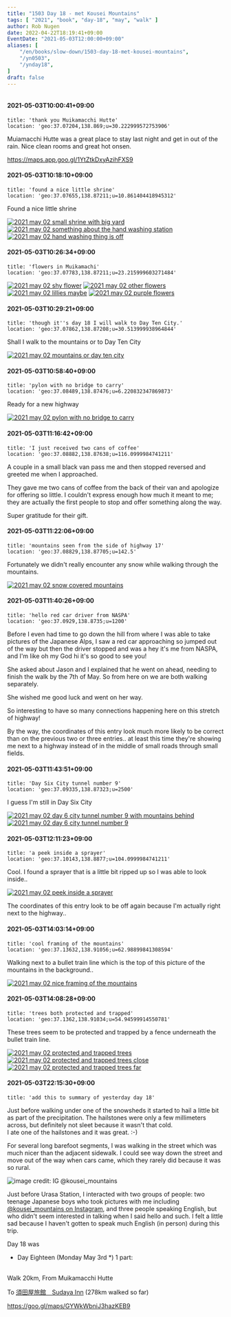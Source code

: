 ```yaml
---
title: "1503 Day 18 - met Kousei Mountains"
tags: [ "2021", "book", "day-18", "may", "walk" ]
author: Rob Nugen
date: 2022-04-22T18:19:41+09:00
EventDate: "2021-05-03T12:00:00+09:00"
aliases: [
    "/en/books/slow-down/1503-day-18-met-kousei-mountains",
    "/yn0503",
    "/ynday18",
]
draft: false
---
```


<img
src="https://b.robnugen.com/quests/walk-to-niigata/2021/en_route/day-18/2021_may_03_two_kousei_rob.jpg"
alt=""
class="title" />

#### 2021-05-03T10:00:41+09:00

    title: 'thank you Muikamacchi Hutte'
    location: 'geo:37.07204,138.869;u=30.222999572753906'


Muiamacchi Hutte was a great place to stay last night and get in out of the rain.  Nice clean rooms and great hot onsen.

https://maps.app.goo.gl/1YtZtkDxyAzihFXS9

#### 2021-05-03T10:18:10+09:00

    title: 'found a nice little shrine'
    location: 'geo:37.07655,138.87211;u=10.861404418945312'



Found a nice little shrine

[![2021 may 02 small shrine with big yard](//b.robnugen.com/quests/walk-to-niigata/2021/en_route/day-18/thumbs/2021_may_02_small_shrine_with_big_yard.jpeg)](//b.robnugen.com/quests/walk-to-niigata/2021/en_route/day-18/2021_may_02_small_shrine_with_big_yard.jpeg)
[![2021 may 02 something about the hand washing station](//b.robnugen.com/quests/walk-to-niigata/2021/en_route/day-18/thumbs/2021_may_02_something_about_the_hand_washing_station.jpeg)](//b.robnugen.com/quests/walk-to-niigata/2021/en_route/day-18/2021_may_02_something_about_the_hand_washing_station.jpeg)
[![2021 may 02 hand washing thing is off](//b.robnugen.com/quests/walk-to-niigata/2021/en_route/day-18/thumbs/2021_may_02_hand_washing_thing_is_off.jpeg)](//b.robnugen.com/quests/walk-to-niigata/2021/en_route/day-18/2021_may_02_hand_washing_thing_is_off.jpeg)          

#### 2021-05-03T10:26:34+09:00

    title: 'flowers in Muikamachi'
    location: 'geo:37.07783,138.87211;u=23.215999603271484'


[![2021 may 02 shy flower](//b.robnugen.com/quests/walk-to-niigata/2021/en_route/day-18/thumbs/2021_may_02_shy_flower.jpeg)](//b.robnugen.com/quests/walk-to-niigata/2021/en_route/day-18/2021_may_02_shy_flower.jpeg)
[![2021 may 02 other flowers](//b.robnugen.com/quests/walk-to-niigata/2021/en_route/day-18/thumbs/2021_may_02_other_flowers.jpeg)](//b.robnugen.com/quests/walk-to-niigata/2021/en_route/day-18/2021_may_02_other_flowers.jpeg)
[![2021 may 02 lillies maybe](//b.robnugen.com/quests/walk-to-niigata/2021/en_route/day-18/thumbs/2021_may_02_lillies_maybe.jpeg)](//b.robnugen.com/quests/walk-to-niigata/2021/en_route/day-18/2021_may_02_lillies_maybe.jpeg)
[![2021 may 02 purple flowers](//b.robnugen.com/quests/walk-to-niigata/2021/en_route/day-18/thumbs/2021_may_02_purple_flowers.jpeg)](//b.robnugen.com/quests/walk-to-niigata/2021/en_route/day-18/2021_may_02_purple_flowers.jpeg)          

#### 2021-05-03T10:29:21+09:00

    title: 'though it''s day 18 I will walk to Day Ten City.'
    location: 'geo:37.07862,138.87208;u=30.513999938964844'



Shall I walk to the mountains or to Day Ten City

[![2021 may 02 mountains or day ten city](//b.robnugen.com/quests/walk-to-niigata/2021/en_route/day-18/thumbs/2021_may_02_mountains_or_day_ten_city.jpeg)](//b.robnugen.com/quests/walk-to-niigata/2021/en_route/day-18/2021_may_02_mountains_or_day_ten_city.jpeg)          

#### 2021-05-03T10:58:40+09:00

    title: 'pylon with no bridge to carry'
    location: 'geo:37.08489,138.87476;u=6.220832347869873'



Ready for a new highway

[![2021 may 02 pylon with no bridge to carry](//b.robnugen.com/quests/walk-to-niigata/2021/en_route/day-18/thumbs/2021_may_02_pylon_with_no_bridge_to_carry.jpeg)](//b.robnugen.com/quests/walk-to-niigata/2021/en_route/day-18/2021_may_02_pylon_with_no_bridge_to_carry.jpeg)

#### 2021-05-03T11:16:42+09:00

    title: 'I just received two cans of coffee'
    location: 'geo:37.08882,138.87638;u=116.0999984741211'


A couple in a small black van pass me and then stopped reversed and greeted me when I approached.

They gave me two cans of coffee from the back of their van and apologize for offering so little.  I couldn't express enough how much it meant to me; they are actually the first people to stop and offer something along the way.

Super gratitude for their gift.

#### 2021-05-03T11:22:06+09:00

    title: 'mountains seen from the side of highway 17'
    location: 'geo:37.08829,138.87705;u=142.5'


Fortunately we didn't really encounter any snow while walking through the mountains.

[![2021 may 02 snow covered mountains](//b.robnugen.com/quests/walk-to-niigata/2021/en_route/day-18/thumbs/2021_may_02_snow_covered_mountains.jpeg)](//b.robnugen.com/quests/walk-to-niigata/2021/en_route/day-18/2021_may_02_snow_covered_mountains.jpeg)          

#### 2021-05-03T11:40:26+09:00

    title: 'hello red car driver from NASPA'
    location: 'geo:37.0929,138.8735;u=1200'


Before I even had time to go down the hill from where I was able to take pictures of the Japanese Alps, I saw a red car approaching so jumped out of the way but then the driver stopped and was a hey it's me from NASPA, and I'm like oh my God hi it's so good to see you!

She asked about Jason and I explained that he went on ahead, needing to finish the walk by the 7th of May.  So from here on we are both walking separately.

She wished me good luck and went on her way.

So interesting to have so many connections happening here on this stretch of highway!

By the way, the coordinates of this entry look much more likely to be correct than on the previous two or three entries.. at least this time they're showing me next to a highway instead of in the middle of small roads through small fields.

#### 2021-05-03T11:43:51+09:00

    title: 'Day Six City tunnel number 9'
    location: 'geo:37.09335,138.87323;u=2500'



I guess I'm still in Day Six City

[![2021 may 02 day 6 city tunnel number 9 with mountains behind](//b.robnugen.com/quests/walk-to-niigata/2021/en_route/day-18/thumbs/2021_may_02_day_6_city_tunnel_number_9_with_mountains_behind.jpeg)](//b.robnugen.com/quests/walk-to-niigata/2021/en_route/day-18/2021_may_02_day_6_city_tunnel_number_9_with_mountains_behind.jpeg)
[![2021 may 02 day 6 city tunnel number 9](//b.robnugen.com/quests/walk-to-niigata/2021/en_route/day-18/thumbs/2021_may_02_day_6_city_tunnel_number_9.jpeg)](//b.robnugen.com/quests/walk-to-niigata/2021/en_route/day-18/2021_may_02_day_6_city_tunnel_number_9.jpeg)          

#### 2021-05-03T12:11:23+09:00

    title: 'a peek inside a sprayer'
    location: 'geo:37.10143,138.8877;u=104.0999984741211'



Cool. I found a sprayer that is a little bit ripped up so I was able to look inside..

[![2021 may 02 peek inside a sprayer](//b.robnugen.com/quests/walk-to-niigata/2021/en_route/day-18/thumbs/2021_may_02_peek_inside_a_sprayer.jpeg)](//b.robnugen.com/quests/walk-to-niigata/2021/en_route/day-18/2021_may_02_peek_inside_a_sprayer.jpeg)          

The coordinates of this entry look to be off again because I'm actually right next to the highway..

#### 2021-05-03T14:03:14+09:00

    title: 'cool framing of the mountains'
    location: 'geo:37.13632,138.91056;u=62.98899841308594'



Walking next to a bullet train line which is the top of this picture of the mountains in the background..

[![2021 may 02 nice framing of the mountains](//b.robnugen.com/quests/walk-to-niigata/2021/en_route/day-18/thumbs/2021_may_02_nice_framing_of_the_mountains.jpeg)](//b.robnugen.com/quests/walk-to-niigata/2021/en_route/day-18/2021_may_02_nice_framing_of_the_mountains.jpeg)          

#### 2021-05-03T14:08:28+09:00

    title: 'trees both protected and trapped'
    location: 'geo:37.1362,138.91034;u=54.94599914550781'



These trees seem to be protected and trapped by a fence underneath the bullet train line.

[![2021 may 02 protected and trapped trees](//b.robnugen.com/quests/walk-to-niigata/2021/en_route/day-18/thumbs/2021_may_02_protected_and_trapped_trees.jpeg)](//b.robnugen.com/quests/walk-to-niigata/2021/en_route/day-18/2021_may_02_protected_and_trapped_trees.jpeg)
[![2021 may 02 protected and trapped trees close](//b.robnugen.com/quests/walk-to-niigata/2021/en_route/day-18/thumbs/2021_may_02_protected_and_trapped_trees_close.jpeg)](//b.robnugen.com/quests/walk-to-niigata/2021/en_route/day-18/2021_may_02_protected_and_trapped_trees_close.jpeg)
[![2021 may 02 protected and trapped trees far ](//b.robnugen.com/quests/walk-to-niigata/2021/en_route/day-18/thumbs/2021_may_02_protected_and_trapped_trees_far_.jpeg)](//b.robnugen.com/quests/walk-to-niigata/2021/en_route/day-18/2021_may_02_protected_and_trapped_trees_far_.jpeg)          

#### 2021-05-03T22:15:30+09:00

    title: 'add this to summary of yesterday day 18'


Just before walking under one of the snowsheds it started to hail a little bit
as part of the precipitation.  The hailstones were only a few millimeters across,
but definitely not sleet because it wasn't that cold.  
I ate one of the hailstones and it was great.  :-)

For several long barefoot segments, I was walking in the street which was much
nicer than the adjacent sidewalk.  I could see way down the street and move out
of the way when cars came, which they rarely did because it was so rural.

<img
src="https://b.robnugen.com/quests/walk-to-niigata/2021/en_route/day-18/2021_may_03_two_kousei_rob.jpg"
alt="image credit: IG @kousei_mountains"
class="title" />

Just before Urasa Station, I interacted with two groups of people:
two teenage Japanese boys who took pictures with me including
[@kousei_mountains on Instagram](https://www.instagram.com/kousei_mountains/),
and three people speaking English, but who didn't seem interested in talking
when I said hello and such.  I felt a little sad because I haven't gotten to
speak much English (in person) during this trip.

Day 18 was

<div class="walk-segment">

* Day <span class="day_source">Eighteen</span>
(<span class="day_date">Monday May 3rd</span> *)
1 part:
<br>
Walk <span class="km_source">20</span>km,
From Muikamacchi Hutte

To [須田屋旅館　Sudaya Inn](https://goo.gl/maps/HoS8FAY3otAAWVyp8)
(<span class="km_total">278</span>km walked so far)

https://goo.gl/maps/GYWkWbniJ3hazKEB9

</div>
<!-- 25 March 2021: WALK SEGMENT SEPARATOR  ===========  TO HELP ME SEE AND EDIT SEGMENT DETAILS -->
